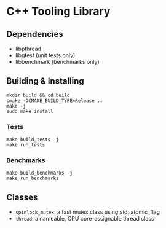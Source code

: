 # C++ Tooling Library

## Dependencies
- libpthread
- libgtest (unit tests only)
- libbenchmark (benchmarks only)

## Building & Installing
```
mkdir build && cd build
cmake -DCMAKE_BUILD_TYPE=Release ..
make -j
sudo make install
```

### Tests
```
make build_tests -j
make run_tests
```

### Benchmarks
```
make build_benchmarks -j
make run_benchmarks
```

## Classes
- `spinlock_mutex`: a fast mutex class using std::atomic_flag
- `thread`: a nameable, CPU core-assignable thread class
